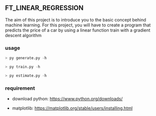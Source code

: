 ## FT_LINEAR_REGRESSION

The aim of this project is to introduce you to the basic concept behind machine learning. For this project, you will have to create a program that predicts the price of a car by using a linear function train with a gradient descent algorithm

### usage

```python
> py generate.py -h
```
```python
> py train.py -h
```
```python
> py estimate.py -h
```

### requirement

- download python: https://www.python.org/downloads/

- matplotlib: https://matplotlib.org/stable/users/installing.html
